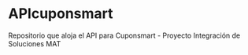 # APIcuponsmart
Repositorio que aloja el API para Cuponsmart - Proyecto Integración de Soluciones MAT
